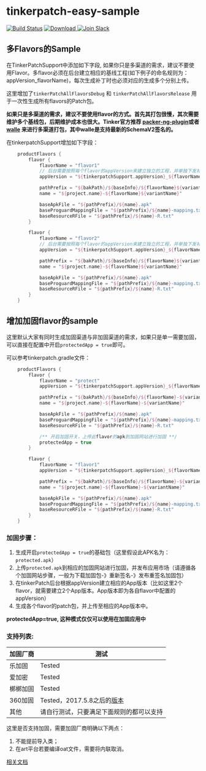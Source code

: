 # tinkerpatch-easy-sample

[![Build Status](https://travis-ci.org/TinkerPatch/tinkerpatch-flavors-sample.svg?branch=master)](https://travis-ci.org/TinkerPatch/tinkerpatch-flavors-sample)
[ ![Download](https://api.bintray.com/packages/simsun/maven/tinkerpatch-android-sdk/images/download.svg) ](https://bintray.com/simsun/maven/tinkerpatch-android-sdk/_latestVersion)
[![Join Slack](https://slack.tinkerpatch.com/badge.svg)](https://slack.tinkerpatch.com)

## 多Flavors的Sample

在TinkerPatchSupport中添加如下字段, 如果你只是多渠道的需求，建议不要使用Flavor。多flavor必须在后台建立相应的基线工程(如下例子的命名规则为：appVersion_flavorName)，每次生成补丁时也必须对应的生成多个分别上传。

这里增加了`tinkerPatchAllFlavorsDebug` 和 `tinkerPatchAllFlavorsRelease` 用于一次性生成所有flavors的Patch包。

**如果只是多渠道的需求，建议不要使用flavor的方式。首先其打包很慢，其次需要维护多个基线包，后期维护成本也很大。Tinker官方推荐 [packer-ng-plugin](https://github.com/mcxiaoke/packer-ng-plugin )或者 [walle](https://github.com/Meituan-Dianping/walle) 来进行多渠道打包，其中walle是支持最新的SchemaV2签名的。**

在tinkerpatchSupport增加如下字段：

```gradle
    productFlavors {
        flavor {
            flavorName = "flavor1"
            // 后台需要按照每个flavor的appVersion来建立独立的工程，并单独下发补丁
            appVersion = "${tinkerpatchSupport.appVersion}_${flavorName}"

            pathPrefix = "${bakPath}/${baseInfo}/${flavorName}${variantName}/"
            name = "${project.name}-${flavorName}${variantName}"

            baseApkFile = "${pathPrefix}/${name}.apk"
            baseProguardMappingFile = "${pathPrefix}/${name}-mapping.txt"
            baseResourceRFile = "${pathPrefix}/${name}-R.txt"
        }

        flavor {
            flavorName = "flavor2"
            // 后台需要按照每个flavor的appVersion来建立独立的工程，并单独下发补丁
            appVersion = "${tinkerpatchSupport.appVersion}_${flavorName}"

            pathPrefix = "${bakPath}/${baseInfo}/${flavorName}${variantName}/"
            name = "${project.name}-${flavorName}${variantName}"

            baseApkFile = "${pathPrefix}/${name}.apk"
            baseProguardMappingFile = "${pathPrefix}/${name}-mapping.txt"
            baseResourceRFile = "${pathPrefix}/${name}-R.txt"
        }
    }
```

## 增加加固flavor的sample

这里默认大家有同时生成加固渠道与非加固渠道的需求，如果只是单一需要加固，可以直接在配置中开启`protectedApp = true`即可。

可以参考tinkerpatch.gradle文件：
```gradle
    productFlavors {
        flavor {
            flavorName = "protect"
            appVersion = "${tinkerpatchSupport.appVersion}_${flavorName}"

            pathPrefix = "${bakPath}/${baseInfo}/${flavorName}-${variantName}/"
            name = "${project.name}-${flavorName}-${variantName}"

            baseApkFile = "${pathPrefix}/${name}.apk"
            baseProguardMappingFile = "${pathPrefix}/${name}-mapping.txt"
            baseResourceRFile = "${pathPrefix}/${name}-R.txt"

            /** 开启加固开关，上传此flavor的apk到加固网站进行加固 **/
            protectedApp = true
        }

        flavor {
            flavorName = "flavor1"
            appVersion = "${tinkerpatchSupport.appVersion}_${flavorName}"

            pathPrefix = "${bakPath}/${baseInfo}/${flavorName}-${variantName}/"
            name = "${project.name}-${flavorName}-${variantName}"

            baseApkFile = "${pathPrefix}/${name}.apk"
            baseProguardMappingFile = "${pathPrefix}/${name}-mapping.txt"
            baseResourceRFile = "${pathPrefix}/${name}-R.txt"
        }
    }
```

### 加固步骤：

1. 生成开启`protectedApp = true`的基础包（这里假设此APK名为：`protected.apk`）  
2. 上传`protected.apk`到相应的加固网站进行加固，并发布应用市场（请遵循各个加固网站步骤，一般为下载加固包-》重新签名-》发布重签名加固包）  
3. 在tinkerPatch后台根据appVersion建立相应的App版本（比如这里2个flavor，就需要建立2个App版本。App版本即为各自flavor中配置的appVersion） 
4. 生成各个flavor的patch包，并上传至相应的App版本中。

**protectedApp=true, 这种模式仅仅可以使用在加固应用中**

### 支持列表:

| 加固厂商 | 测试      | 
| --------| --------- | 
| 乐加固   | Tested  | 
| 爱加密   |  Tested |
| 梆梆加固 | Tested  |
| 360加固 | Tested，2017.5.8之后的[版本](http://jiagu.360.cn/protection?s=1) | 
| 其他    | 请自行测试，只要满足下面规则的都可以支持 | 


这里是否支持加固，需要加固厂商明确以下两点：

1. 不能提前导入类；
2. 在art平台若要编译oat文件，需要将内联取消。


[相关文档](http://tinkerpatch.com/Docs/SDK.md)
